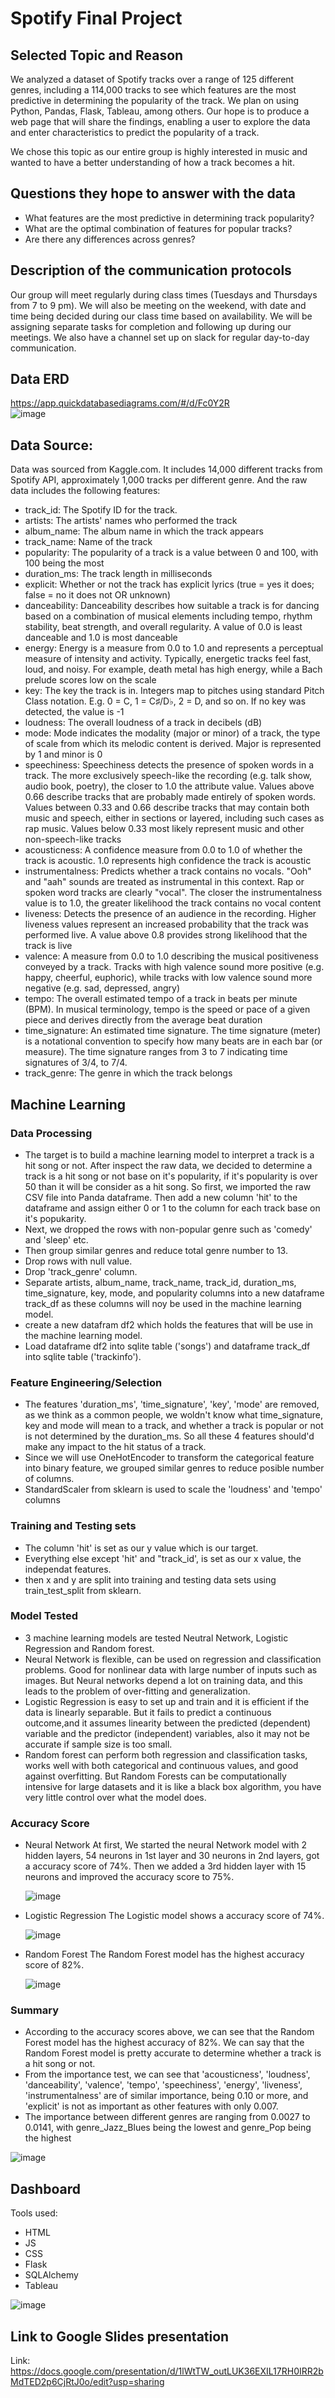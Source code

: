 # Spotify Final Project

## Selected Topic and Reason 

We analyzed a dataset of Spotify tracks over a range of 125 different genres, including a 114,000 tracks to see which features are the most predictive in determining the popularity of the track. We plan on using Python, Pandas, Flask, Tableau, among others. Our hope is to produce a web page that will share the findings, enabling a user to explore the data and enter characteristics to predict the popularity of a track. 

We chose this topic as our entire group is highly interested in music and wanted to have a better understanding of how a track becomes a hit. 

## Questions they hope to answer with the data

- What features are the most predictive in determining track popularity?
- What are the optimal combination of features for popular tracks?
- Are there any differences across genres?

## Description of the communication protocols

Our group will meet regularly during class times (Tuesdays and Thursdays from 7 to 9 pm). We will also be meeting on the weekend, with date and time being decided during our class time based on availability. We will be assigning separate tasks for completion and following up during our meetings. We also have a channel set up on slack for regular day-to-day communication. 

## Data ERD
https://app.quickdatabasediagrams.com/#/d/Fc0Y2R </br>
![image](https://user-images.githubusercontent.com/107721712/202347548-5c6d9ba7-8e67-4a60-bda4-b2f5694f8fef.png)

## Data Source:
Data was sourced from Kaggle.com. It includes 14,000 different tracks from Spotify API, approximately 1,000 tracks per different genre. And the raw data includes the following features:

  - track_id: The Spotify ID for the track.
  - artists: The artists' names who performed the track
  - album_name: The album name in which the track appears
  - track_name: Name of the track
  - popularity: The popularity of a track is a value between 0 and 100, with 100 being the most
  - duration_ms: The track length in milliseconds
  - explicit: Whether or not the track has explicit lyrics (true = yes it does; false = no it does not OR unknown)
  - danceability: Danceability describes how suitable a track is for dancing based on a combination of musical elements including tempo, rhythm stability, beat strength, and overall regularity. A value of 0.0 is least danceable and 1.0 is most danceable
  - energy: Energy is a measure from 0.0 to 1.0 and represents a perceptual measure of intensity and activity. Typically, energetic tracks feel fast, loud, and noisy. For example, death metal has high energy, while a Bach prelude scores low on the scale
  - key: The key the track is in. Integers map to pitches using standard Pitch Class notation. E.g. 0 = C, 1 = C♯/D♭, 2 = D, and so on. If no key was detected, the value is -1
  - loudness: The overall loudness of a track in decibels (dB)
  - mode: Mode indicates the modality (major or minor) of a track, the type of scale from which its melodic content is derived. Major is represented by 1 and minor is 0
  - speechiness: Speechiness detects the presence of spoken words in a track. The more exclusively speech-like the recording (e.g. talk show, audio book, poetry), the closer to 1.0 the attribute value. Values above 0.66 describe tracks that are probably made entirely of spoken words. Values between 0.33 and 0.66 describe tracks that may contain both music and speech, either in sections or layered, including such cases as rap music. Values below 0.33 most likely represent music and other non-speech-like tracks
  - acousticness: A confidence measure from 0.0 to 1.0 of whether the track is acoustic. 1.0 represents high confidence the track is acoustic
  - instrumentalness: Predicts whether a track contains no vocals. "Ooh" and "aah" sounds are treated as instrumental in this context. Rap or spoken word tracks are clearly "vocal". The closer the instrumentalness value is to 1.0, the greater likelihood the track contains no vocal content
  - liveness: Detects the presence of an audience in the recording. Higher liveness values represent an increased probability that the track was performed live. A value above 0.8 provides strong likelihood that the track is live
  - valence: A measure from 0.0 to 1.0 describing the musical positiveness conveyed by a track. Tracks with high valence sound more positive (e.g. happy, cheerful, euphoric), while tracks with low valence sound more negative (e.g. sad, depressed, angry)
  - tempo: The overall estimated tempo of a track in beats per minute (BPM). In musical terminology, tempo is the speed or pace of a given piece and derives directly from the average beat duration
  - time_signature: An estimated time signature. The time signature (meter) is a notational convention to specify how many beats are in each bar (or measure). The time signature ranges from 3 to 7 indicating time signatures of 3/4, to 7/4.
  - track_genre: The genre in which the track belongs

## Machine Learning
### Data Processing
  - The target is to build a machine learning model to interpret a track is a hit song or not. After inspect the raw data, we decided to determine a track is a hit song or not base on it's popularity, if it's popularity is over 50 than it will be consider as a hit song. So first, we imported the raw CSV file into Panda dataframe. Then add a new column 'hit' to the dataframe and assign either 0 or 1 to the column for each track base on it's popukarity. 
  - Next, we dropped the rows with non-popular genre such as 'comedy' and 'sleep' etc. 
  - Then group similar genres and reduce total genre number to 13.
  - Drop rows with null value.
  - Drop 'track_genre' column.
  - Separate artists, album_name, track_name, track_id, duration_ms, time_signature, key, mode, and popularity columns into a new dataframe track_df as these columns will noy be used in the machine learning model.
  - create a new datafram df2 which holds the features that will be use in the machine learning model.
  - Load dataframe df2 into sqlite table ('songs') and dataframe track_df into sqlite table ('trackinfo').
  
### Feature Engineering/Selection
  - The features 'duration_ms', 'time_signature', 'key', 'mode' are removed, as we think as a common people, we woldn't know what time_signature, key and mode will mean to a track, and whether a track is popular or not is not determined by the duration_ms. So all these 4 features should'd make any impact to the hit status of a track.
  - Since we will use OneHotEncoder to transform the categorical feature into binary feature, we grouped similar genres to reduce posible number of columns.
  - StandardScaler from sklearn is used to scale the 'loudness' and 'tempo' columns 

### Training and Testing sets
  - The column 'hit' is set as our y value which is our target.
  - Everything else except 'hit' and "track_id', is set as our x value, the independat features.
  - then x and y are split into training and testing data sets using train_test_split from sklearn.

### Model Tested
  - 3 machine learning models are tested Neutral Network, Logistic Regression and Random forest.
  - Neural Network is flexible, can be used on regression and classification problems. Good for nonlinear data with large number of inputs such as images. But Neural networks depend a lot on training data, and this leads to the problem of over-fitting and generalization.
  - Logistic Regression is easy to set up and train and it is efficient if the data is linearly separable. But it fails to predict a continuous outcome,and it assumes linearity between the predicted (dependent) variable and the predictor (independent) variables, also it may not be accurate if sample size is too small.
  - Random forest can perform both regression and classification tasks, works well with both categorical and continuous values, and good against overfitting. But Random Forests can be computationally intensive for large datasets and it is like a black box algorithm, you have very little control over what the model does. 

### Accuracy Score
  - Neural Network
    At first, We started the neural Network model with 2 hidden layers, 54 neurons in 1st layer and 30 neurons in 2nd layers, got a accuracy score of 74%. Then we added a 3rd hidden layer with 15 neurons and improved the accuracy score to 75%.
    
    ![image](https://user-images.githubusercontent.com/108709071/205804759-9795578f-71c8-4167-952e-4556a4926e6c.png)

  - Logistic Regression
    The Logistic model shows a accuracy score of 74%.
    
    ![image](https://user-images.githubusercontent.com/108709071/205805035-b6335544-80fa-4d7e-abd4-63f58734551e.png)

  - Random Forest
    The Random Forest model has the highest accuracy score of 82%.
    
    ![image](https://user-images.githubusercontent.com/108709071/205805086-99e40382-f2b0-4f27-b7da-9e8c48fa262b.png)

### Summary
  - According to the accuracy scores above, we can see that the Random Forest model has the highest accuracy of 82%. We can say that the Random Forest model is pretty accurate to determine whether a track is a hit song or not.
  - From the importance test, we can see that 'acousticness', 'loudness', 'danceability', 'valence', 'tempo', 'speechiness', 'energy', 'liveness', 'instrumentalness' are of similar importance, being 0.10 or more, and 'explicit' is not as important as other features with only 0.007.
  - The importance between different genres are ranging from 0.0027 to 0.0141, with genre_Jazz_Blues being the lowest and genre_Pop being the highest
  
  ![image](https://user-images.githubusercontent.com/108709071/205808504-f9c87b37-fcb7-4c36-92c0-2ed56d902fee.png)
  
  
## Dashboard
Tools used:
- HTML
- JS
- CSS
- Flask
- SQLAlchemy
- Tableau

![image](https://user-images.githubusercontent.com/107721712/205207779-2253d087-49f4-44ff-9303-01c8f29bdb45.png)</br>
## Link to Google Slides presentation
Link:
https://docs.google.com/presentation/d/1lWtTW_outLUK36EXIL17RH0IRR2bMdTED2p6CjRtJ0o/edit?usp=sharing
